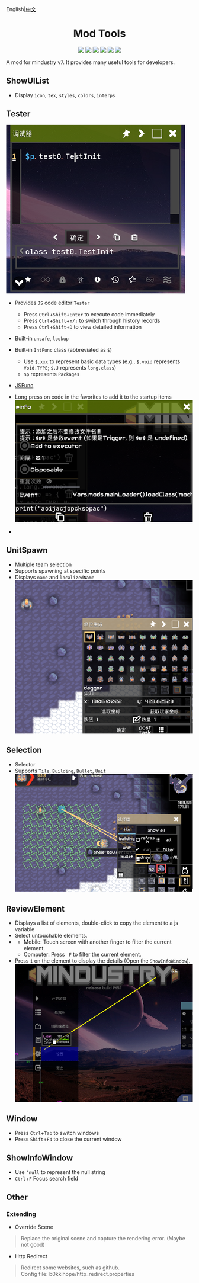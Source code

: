 English|[中文](README.md)

<div align="center"><h1>Mod Tools</h1>
  <a href="https://github.com/i-hope1/mod-tools/releases"><img src="https://img.shields.io/github/v/release/i-hope1/mod-tools?style=flat-square&include_prereleases&label=version" /></a>
  <a href="https://github.com/i-hope1/mod-tools/releases"><img src="https://img.shields.io/github/downloads/i-hope1/mod-tools/total.svg?style=flat-square" /></a>
  <a href="https://github.com/i-hope1/mod-tools/releases"><img src="https://img.shields.io/github/downloads/i-hope1/mod-tools/latest/total?style=flat-square" /></a>
  <a href="https://github.com/i-hope1/mod-tools/issues"><img src="https://img.shields.io/github/issues-raw/i-hope1/mod-tools.svg?style=flat-square&label=issues" /></a>
  <a href="https://github.com/i-hope1/mod-tools/graphs/contributors"><img src="https://img.shields.io/github/contributors/i-hope1/mod-tools?style=flat-square" /></a>
  <a href="https://github.com/i-hope1/mod-tools/blob/master/LICENSE"><img src="https://img.shields.io/github/license/i-hope1/mod-tools?style=flat-square" /></a>
</div>

A mod for mindustry v7.
It provides many useful tools for developers.

## ShowUIList

- Display `icon`, `tex`, `styles`, `colors`, `interps`

## Tester

![](./screenshots/tester.png)

- Provides `JS` code editor `Tester`

  - Press `Ctrl`+`Shift`+`Enter` to execute code immediately
  - Press `Ctrl`+`Shift`+`↑/↓` to switch through history records
  - Press `Ctrl`+`Shift`+`D` to view detailed information
- Built-in `unsafe`, `lookup`
- Built-in `IntFunc` class (abbreviated as `$`)

  - Use `$.xxx` to represent basic data types (e.g., `$.void` represents `Void.TYPE`; `$.J` represents `long.class`)
  - `$p` represents `Packages`
- [JSFunc](src/modtools/utils/JSFunc.java)
- Long press on code in the favorites to add it to the startup items
  ![](./screenshots/startup.png)
-

## UnitSpawn

- Multiple team selection
- Supports spawning at specific points
- Displays `name` and `localizedName`
  ![unitSpawn](./screenshots/unit_spawn.png)

## Selection

- Selector
- Supports `Tile`, `Building`, `Bullet`, `Unit`
  ![selection](./screenshots/selection.png)

## ReviewElement

- Displays a list of elements, double-click to copy the element to a js variable
- Select untouchable elements.
- + Mobile: Touch screen with another finger to filter the current element.
  + Computer: Press ` F` to filter the current element.
- Press `i` on the element to display the details (Open the `ShowInfoWindow`).
  ![reviewElement](./screenshots/review_element.png)

## Window

- Press `Ctrl`+`Tab` to switch windows
- Press `Shift`+`F4` to close the current window

## ShowInfoWindow

- Use `'null` to represent the null string
- `Ctrl`+`F` Focus search field

## Other
### Extending

- Override Scene
> Replace the original scene and capture the rendering error. (Maybe not good)

- Http Redirect
> Redirect some websites, such as github.\
> Config file: b0kkihope/http_redirect.properties